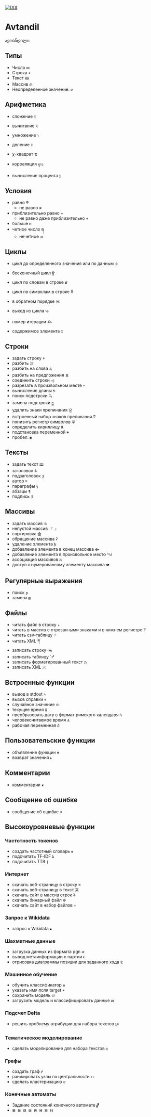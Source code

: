 [![DOI](https://zenodo.org/badge/DOI/10.5281/zenodo.12814595.svg)](https://doi.org/10.5281/zenodo.12814595)

# Avtandil

ავთანდილი

## Типы

* Число `⋈`
* Строка `⚘`
* Текст `🕮`
* Массив `ᜈ`
* Неопределенное значение: `∅`

## Арифметика

* сложение `ᛝ`
* вычитание `ᚸ`
* умножение `ᛪ`
* деление `ᛄ`

* χ-квадрат `Ⰺ`
* корреляция `ᬈ`
* вычисление процента `ѯ`

## Условия

* равно `𐄷`
    + не равно `𑚐`
* приблизительно равно `≈`
    + не равно даже приблизительно `≉`
* больше `អ`
* четное число `᭕`
    + нечетное `ゅ`

## Циклы


* цикл до определенного значения или по данным `⊹`
* бесконечный цикл `ਊ`
* цикл по словам в строке `ສ`
* цикл по символам в строке `𑚉`
* в обратном порядке `Ⱗ`
* выход из цикла `𑜐`

* номер итерации `𐂅`
* содержимое элемента `♖`

## Строки

* задать строку `⚘`
* разбить `沙`
* разбить на слова `𑜱`
* разбить на предложения `ま`
* соединить строки `𐎺`
* разрезать в произвольном месте `✂`
* вычисление длины `ᕘ`
* поиск подстроки `🔍︎`
* замена подстроки `ဠ`
* удалить знаки препинания `𑜹`
* встроенный набор знаков препинания `𐃨`
* понизить регистр символов `平`
* определить кириллицу `Җ`
* подстановка переменной `☘`
* пробел: `▣`

## Тексты

* задать текст `🕮`
* заголовок `𐂲`
* подзаголовок `ҙ`
* автор `ভ`
* параграфы `§`
* абзацы `¶`
* подпись `𐄨`

## Массивы

* задать массив `ᜈ`
* непустой массив `『 』`
* сортировка `金`
* обращение массива `ʡ`
* удаление элемента `խ`
* добавление элемента в конец массива `⟴`
* добавление элемента в произвольное место `ᙴ`
* ассоциация массивов `ਲ`
* доступ к нумерованному элементу массива `👁`

## Регулярные выражения

* поиск `ɲ`
* замена `▧`

## Файлы 

* читать файл в строку `✯`
* читать в массив с отрезанными знаками и в нижнем регистре `𐊚`
* читать csv-таблицу `⠝`
* читать XML `ཀོ`
* записать строку `𑜸`
* записать таблицу `⠞
* записать форматированный текст `ℌ`
* записать XML `ᜁ`

## Встроенные функции

* вывод в stdout `✎`
* вызов справки `⚜`
* случайное значение `ᜅᜒ`
* текущее время `ῷ`
* преобразовать дату в формат римского календаря `ℕ`
* человекочитаемое время `Ѧ`
* рабочая переменная `𐃰`

## Пользовательские функции

* объявление функции `❃`
* возврат значения `𑚟`

## Комментарии

* комментарии `❦`

## Сообщение об ошибке

* сообщение об ошибке `☹`

## Высокоуровневые функции

### Частотность токенов

* создать частотный словарь `◈`
* подсчитать TF-IDF `𐂓`
* подсчитать TTR `į`

### Интернет

* скачать веб-страницу в строку `⌘`
* скачать веб-страницу в текст `枼`
* скачать сайт в массив строк `𐊙`
* скачать бинарный файл `𐃏`
* скачать сайт в набор файлов `⚛`

### Запрос к Wikidata

* запрос к Wikidata `☯`

### Шахматные данные

* загрузка данных из формата pgn `अ`
* вывод метаинформации о партии `☪`
* отрисовка диаграммы позиции для заданного хода `⅊`

### Машинное обучение

* обучить классификатор `❂`
* указать имя поля target `☀`
* сохранить модель `ଫ `
* загрузить модель и классифицировать данные `ល`

### Подсчет Delta

* решить проблему атрибуции для набора текстов `𑜗`

### Тематическое моделирование

* сделать моделирование для набора текстов `◎`

### Графы

* создать граф `☍`
* ранжировать узлы по центральности `⊷`
* сделать кластеризацию `ଝ`

### Конечные автоматы

* Задание состояний конечного автомата `▞`
* `☰ ☱ ☲ ☳ ☴ ☵ ☶ ☷`
